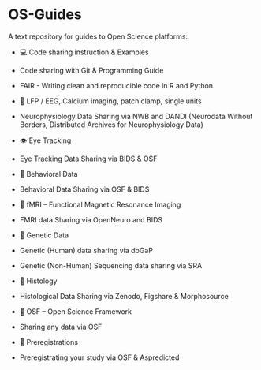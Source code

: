 # OS-Guides
A text repository for guides to Open Science platforms:

* 💻 Code sharing instruction & Examples
* Code sharing with Git & Programming Guide
* FAIR - Writing clean and reproducible code in R and Python

* 🧠 LFP / EEG, Calcium imaging, patch clamp, single units
* Neurophysiology Data Sharing via NWB and DANDI (Neurodata Without Borders, Distributed Archives for Neurophysiology Data) 

* 👁️ Eye Tracking
* Eye Tracking Data Sharing via BIDS & OSF

* 🧍 Behavioral Data
* Behavioral Data Sharing via OSF & BIDS

* 🧲 fMRI – Functional Magnetic Resonance Imaging
* FMRI data Sharing via OpenNeuro and BIDS

* 🧬 Genetic Data
* Genetic (Human) data sharing via dbGaP 
* Genetic (Non-Human) Sequencing data sharing via SRA 

* 🧫 Histology
* Histological Data Sharing via Zenodo, Figshare & Morphosource

* 📁 OSF – Open Science Framework
* Sharing any data via OSF 

* 📝 Preregistrations
* Preregistrating your study via OSF & Aspredicted






